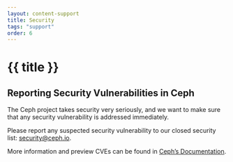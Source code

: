```yaml
---
layout: content-support
title: Security
tags: "support"
order: 6
---
```


# {{ title }}

## Reporting Security Vulnerabilities in Ceph

The Ceph project takes security very seriously, and we want to make sure that any security vulnerability is addressed immediately.

Please report any suspected security vulnerability to our closed security list: <security@ceph.io>.

More information and preview CVEs can be found in <a href="https://docs.ceph.com/en/latest/security/">Ceph’s Documentation</a>.
